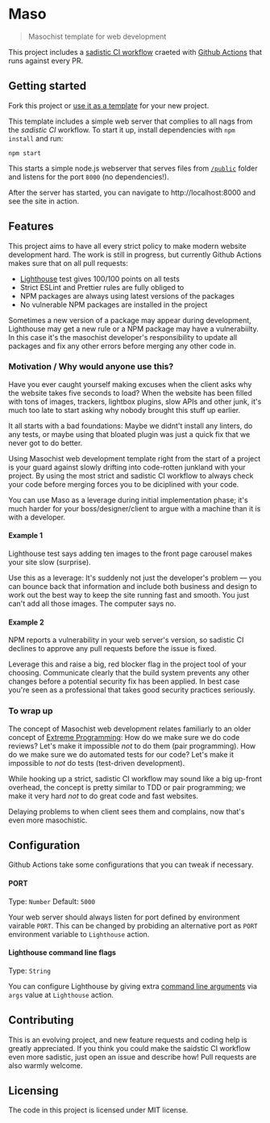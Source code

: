 # Maso

> Masochist template for web development

This project includes a [sadistic CI workflow](/.github/main.workflow) craeted
with [Github Actions](https://developer.github.com/actions/) that runs against
every PR.

## Getting started

Fork this project or [use it as a
template](https://help.github.com/en/articles/creating-a-repository-from-a-template)
for your new project.

This template includes a simple web server that complies to all nags from the
_sadistic CI_ workflow. To start it up, install dependencies with `npm install`
and run:

```shell
npm start
```

This starts a simple node.js webserver that serves files from
[`/public`](/public) folder and listens for the port `8000` (no dependencies!).

After the server has started, you can navigate to http://localhost:8000 and see
the site in action.

## Features

This project aims to have all every strict policy to make modern website
development hard. The work is still in progress, but currently Github Actions
makes sure that on all pull requests:

- [Lighthouse](https://developers.google.com/web/tools/lighthouse/) test gives
  100/100 points on all tests
- Strict ESLint and Prettier rules are fully obliged to
- NPM packages are always using latest versions of the packages
- No vulnerable NPM packages are installed in the project

Sometimes a new version of a package may appear during development, Lighthouse
may get a new rule or a NPM package may have a vulnerabiilty. In this case it's
the masochist developer's responsibility to update all packages and fix any
other errors before merging any other code in.

### Motivation / Why would anyone use this?

Have you ever caught yourself making excuses when the client asks why the
website takes five seconds to load? When the website has been filled with tons
of images, trackers, lightbox plugins, slow APIs and other junk, it's much too
late to start asking why nobody brought this stuff up earlier.

It all starts with a bad foundations: Maybe we didnt't install any linters, do
any tests, or maybe using that bloated plugin was just a quick fix that we never
got to do better.

Using Masochist web development template right from the start of a project is
your guard against slowly drifting into code-rotten junkland with your project.
By using the most strict and sadistic CI workflow to always check your code
before merging forces you to be diciplined with your code.

You can use Maso as a leverage during initial implementation phase; it's much
harder for your boss/designer/client to argue with a machine than it is with a
developer.

#### Example 1

Lighthouse test says adding ten images to the front page carousel makes your
site slow (surprise).

Use this as a leverage: It's suddenly not just the developer's problem — you can
bounce back that information and include both business and design to work out
the best way to keep the site running fast and smooth. You just can't add all
those images. The computer says no.

#### Example 2

NPM reports a vulnerability in your web server's version, so sadistic CI
declines to approve any pull requests before the issue is fixed.

Leverage this and raise a big, red blocker flag in the project tool of your
choosing. Communicate clearly that the build system prevents any other changes
before a potential security fix has been applied. In best case you're seen as a
professional that takes good security practices seriously.

### To wrap up

The concept of Masochist web development relates familiarly to an older concept
of [Extreme Programming](https://en.wikipedia.org/wiki/Extreme_programming): How
do we make sure we do code reviews? Let's make it impossible _not_ to do them
(pair programming). How do we make sure we do automated tests for our code?
Let's make it impossible to _not_ do tests (test-driven development).

While hooking up a strict, sadistic CI workflow may sound like a big up-front
overhead, the concept is pretty similar to TDD or pair programming; we make it
very hard _not_ to do great code and fast websites.

Delaying problems to when client sees them and complains, now that's even more
masochistic.

## Configuration

Github Actions take some configurations that you can tweak if necessary.

#### PORT

Type: `Number`
Default: `5000`

Your web server should always listen for port defined by environment vairable
`PORT`. This can be changed by probiding an alternative port as `PORT`
environment variable to `Lighthouse` action.

#### Lighthouse command line flags

Type: `String`

You can configure Lighthouse by giving extra [command line
arguments](https://github.com/GoogleChrome/lighthouse#cli-options) via `args` value at `Lighthouse` action.

## Contributing

This is an evolving project, and new feature requests and coding help is greatly
appreciated. If you think you could make the saidstic CI workflow even more sadistic, just open an issue and describe how! Pull requests are also warmly welcome.

## Licensing

The code in this project is licensed under MIT license.
